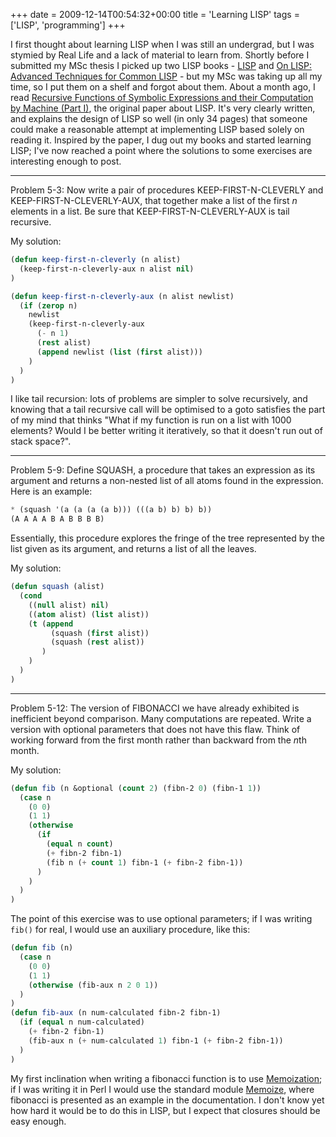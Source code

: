 +++
date = 2009-12-14T00:54:32+00:00
title = 'Learning LISP'
tags = ['LISP', 'programming']
+++

I first thought about learning LISP when I was still an undergrad, but I was
stymied by Real Life and a lack of material to learn from.  Shortly before I
submitted my MSc thesis I picked up two LISP books -
[LISP](http://www.amazon.co.uk/LISP-Patrick-Winston/dp/0201083191/) and [On
LISP: Advanced Techniques for Common
LISP](http://www.amazon.co.uk/LISP-Advanced-Techniques-Common/dp/0130305529/) -
but my MSc was taking up all my time, so I put them on a shelf and forgot about
them.  About a month ago, I read [Recursive Functions of Symbolic Expressions
and their Computation by Machine (Part
I)](http://www-formal.stanford.edu/jmc/recursive.html), the original paper about
LISP.  It's very clearly written, and explains the design of LISP so well (in
only 34 pages) that someone could make a reasonable attempt at implementing LISP
based solely on reading it.  Inspired by the paper, I dug out my books and
started learning LISP; I've now reached a point where the solutions to some
exercises are interesting enough to post.

---

Problem 5-3: Now write a pair of procedures KEEP-FIRST-N-CLEVERLY and
KEEP-FIRST-N-CLEVERLY-AUX, that together make a list of the first *n* elements
in a list.  Be sure that KEEP-FIRST-N-CLEVERLY-AUX is tail recursive.

My solution:

```lisp
(defun keep-first-n-cleverly (n alist)
  (keep-first-n-cleverly-aux n alist nil)
)

(defun keep-first-n-cleverly-aux (n alist newlist)
  (if (zerop n)
    newlist
    (keep-first-n-cleverly-aux
      (- n 1)
      (rest alist)
      (append newlist (list (first alist)))
    )
  )
)
```

I like tail recursion: lots of problems are simpler to solve recursively, and
knowing that a tail recursive call will be optimised to a goto satisfies the
part of my mind that thinks "What if my function is run on a list with 1000
elements?  Would I be better writing it iteratively, so that it doesn't run out
of stack space?".

---

Problem 5-9: Define SQUASH, a procedure that takes an expression as its
argument and returns a non-nested list of all atoms found in the expression.
Here is an example:

```lisp
* (squash '(a (a (a (a b))) (((a b) b) b) b))
(A A A A B A B B B B)
```

Essentially, this procedure explores the fringe of the tree represented by the
list given as its argument, and returns a list of all the leaves.

My solution:

```lisp
(defun squash (alist)
  (cond
    ((null alist) nil)
    ((atom alist) (list alist))
    (t (append
         (squash (first alist))
         (squash (rest alist))
       )
    )
  )
)
```

---

Problem 5-12: The version of FIBONACCI we have already exhibited is inefficient
beyond comparison.  Many computations are repeated.  Write a version with
optional parameters that does not have this flaw.  Think of working forward from
the first month rather than backward from the <em>n</em>th month.

My solution:

```lisp
(defun fib (n &optional (count 2) (fibn-2 0) (fibn-1 1))
  (case n
    (0 0)
    (1 1)
    (otherwise
      (if
        (equal n count)
        (+ fibn-2 fibn-1)
        (fib n (+ count 1) fibn-1 (+ fibn-2 fibn-1))
      )
    )
  )
)
```

The point of this exercise was to use optional parameters; if I was writing
`fib()` for real, I would use an auxiliary procedure, like this:

```lisp
(defun fib (n)
  (case n
    (0 0)
    (1 1)
    (otherwise (fib-aux n 2 0 1))
  )
)
(defun fib-aux (n num-calculated fibn-2 fibn-1)
  (if (equal n num-calculated)
    (+ fibn-2 fibn-1)
    (fib-aux n (+ num-calculated 1) fibn-1 (+ fibn-2 fibn-1))
  )
)
```

My first inclination when writing a fibonacci function is to use
[Memoization](http://en.wikipedia.org/wiki/Memoization); if I was writing it in
Perl I would use the standard module
[Memoize](http://search.cpan.org/~mjd/Memoize-1.01/Memoize.pm), where fibonacci
is presented as an example in the documentation.  I don't know yet how hard it
would be to do this in LISP, but I expect that closures should be easy enough.
